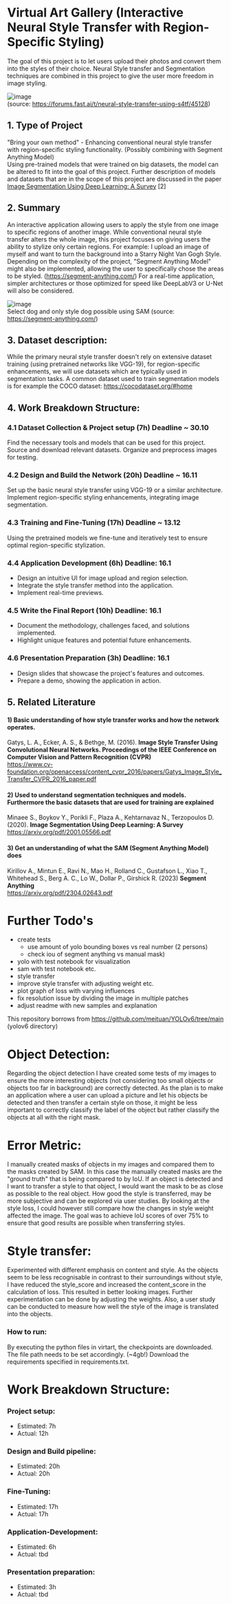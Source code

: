 # Virtual Art Gallery (Interactive Neural Style Transfer with Region-Specific Styling)
The goal of this project is to let users upload their photos and convert them into the styles of their choice. Neural Style transfer and Segmentation techniques are combined in this project to give the user more freedom in image styling.

![image](https://github.com/FlorianZogaj/Applied-Deep-Learning/assets/97000045/b9a953e1-3fd5-4082-b591-ae78811443f2)  
(source: https://forums.fast.ai/t/neural-style-transfer-using-s4tf/45128)


## 1. Type of Project
"Bring your own method" - Enhancing conventional neural style transfer with region-specific styling functionality. (Possibly combining with Segment Anything Model)  
Using pre-trained models that were trained on big datasets, the model can be altered to fit into the goal of this project. Further description of models and datasets that are in the scope of this project are discussed in the paper [Image Segmentation Using Deep Learning: A Survey](https://arxiv.org/pdf/2001.05566.pdf) [2]

## 2. Summary
An interactive application allowing users to apply the style from one image to specific regions of another image. While conventional neural style transfer alters the whole image, this project focuses on giving users the ability to stylize only certain regions. For example: I upload an image of myself and want to turn the background into a Starry Night Van Gogh Style. Depending on the complexity of the project, "Segment Anything Model" might also be implemented, allowing the user to specifically chose the areas to be styled. (https://segment-anything.com/)
For a real-time application, simpler architectures or those optimized for speed like DeepLabV3 or U-Net will also be considered.

![image](https://github.com/FlorianZogaj/Applied-Deep-Learning/assets/97000045/3bfa5015-1a76-4f71-b550-8e7955b6d629)  
Select dog and only style dog possible using SAM (source: https://segment-anything.com/)

## 3. Dataset description:
While the primary neural style transfer doesn't rely on extensive dataset training (using pretrained networks like VGG-19), for region-specific enhancements, we will use datasets which are typically used in segmentation tasks. A common dataset used to train segmentation models is for example the COCO dataset: https://cocodataset.org/#home

## 4. Work Breakdown Structure:
### 4.1 Dataset Collection & Project setup (7h) Deadline ~ 30.10
Find the necessary tools and models that can be used for this project.
Source and download relevant datasets.
Organize and preprocess images for testing.

### 4.2 Design and Build the Network (20h) Deadline ~ 16.11
Set up the basic neural style transfer using VGG-19 or a similar architecture.
Implement region-specific styling enhancements, integrating image segmentation.

### 4.3 Training and Fine-Tuning (17h) Deadline ~ 13.12
Using the pretrained models we fine-tune and iteratively test to ensure optimal region-specific stylization.

### 4.4 Application Development (6h) Deadline: 16.1
- Design an intuitive UI for image upload and region selection.
- Integrate the style transfer method into the application.
- Implement real-time previews.

### 4.5 Write the Final Report (10h) Deadline: 16.1
- Document the methodology, challenges faced, and solutions implemented.
- Highlight unique features and potential future enhancements.

### 4.6 Presentation Preparation (3h) Deadline: 16.1
- Design slides that showcase the project's features and outcomes.
- Prepare a demo, showing the application in action.

## 5. Related Literature
#### 1) Basic understanding of how style transfer works and how the network operates.
Gatys, L. A., Ecker, A. S., & Bethge, M. (2016). **Image Style Transfer Using Convolutional Neural Networks. Proceedings of the IEEE Conference on Computer Vision and Pattern Recognition (CVPR)**  
https://www.cv-foundation.org/openaccess/content_cvpr_2016/papers/Gatys_Image_Style_Transfer_CVPR_2016_paper.pdf

#### 2) Used to understand segmentation techniques and models. Furthermore the basic datasets that are used for training are explained
Minaee S., Boykov Y., Porikli F., Plaza A., Kehtarnavaz N., Terzopoulos D. (2020). **Image Segmentation Using Deep Learning: A Survey**
https://arxiv.org/pdf/2001.05566.pdf

#### 3) Get an understanding of what the SAM (Segment Anything Model) does
Kirillov A., Mintun E., Ravi N., Mao H., Rolland C., Gustafson L., Xiao T., Whitehead S., Berg A. C., Lo W., Dollar P., Girshick R. (2023) **Segment Anything**  
https://arxiv.org/pdf/2304.02643.pdf




# Further Todo's

- create tests
  - use amount of yolo bounding boxes vs real number (2 persons)
  - check iou of segment anything vs manual mask)
- yolo with test notebook for visualization
- sam with test notebook etc.
- style transfer
- improve style transfer with adjusting weight etc.
- plot graph of loss with varying influences
- fix resolution issue by dividing the image in multiple patches
- adjust readme with new samples and explanation

This repository borrows from https://github.com/meituan/YOLOv6/tree/main (yolov6 directory)




# Object Detection:
Regarding the object detection I have created some tests of my images to ensure the more interesting
objects (not considering too small objects or objects too far in background) are correctly detected.
As the plan is to make an application where a user can upload a picture and let his objects be detected
and then transfer a certain style on those, it might be less important to correctly classify the label
of the object but rather classify the objects at all with the right mask.


# Error Metric:
I manually created masks of objects in my images and compared them to the masks created by SAM.
In this case the manually created masks are the "ground truth" that is being compared to by IoU.
If an object is detected and I want to transfer a style to that object, I would want the mask to
be as close as possible to the real object. How good the style is transferred, may be more subjective
and can be explored via user studies. By looking at the style loss, I could however still compare
how the changes in style weight affected the image.
The goal was to achieve IoU scores of over 75% to ensure that good results are possible when transferring styles.

# Style transfer:
Experimented with different emphasis on content and style. As the objects seem to be less
recognisable in contrast to their surroundings without style, I have reduced the style_score
and increased the content_score in the calculation of loss. This resulted in better looking images.
Further experimentation can be done by adjusting the weights. Also, a user study can be conducted to
measure how well the style of the image is translated into the objects.


### How to run:
By executing the python files in virtart, the checkpoints are downloaded. The file path needs to be set accordingly. (~4gb!)
Download the requirements specified in requirements.txt.

# Work Breakdown Structure:
### Project setup:
- Estimated: 7h
- Actual: 12h

### Design and Build pipeline:
- Estimated: 20h
- Actual: 20h

### Fine-Tuning:
- Estimated: 17h
- Actual: 17h

### Application-Development:
- Estimated: 6h
- Actual: tbd

### Presentation preparation:
- Estimated: 3h
- Actual: tbd